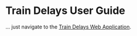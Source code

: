 # Train Delays User Guide

... just navigate to the [Train Delays Web Application](https://train-delays-792156708664.northamerica-northeast1.run.app).
